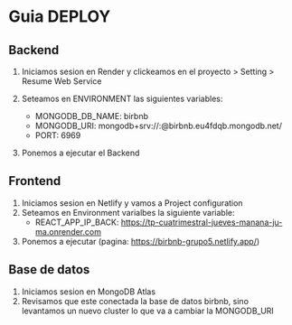 # Guia DEPLOY

## Backend

1. Iniciamos sesion en Render y clickeamos en el proyecto > Setting > Resume Web Service

2. Seteamos en ENVIRONMENT las siguientes variables:

   - MONGODB_DB_NAME: birbnb
   - MONGODB_URI: mongodb+srv://<userDB>:<passwordDB>@birbnb.eu4fdqb.mongodb.net/
   - PORT: 6969

3. Ponemos a ejecutar el Backend

## Frontend

1. Iniciamos sesion en Netlify y vamos a Project configuration
2. Seteamos en Environment varialbes la siguiente variable:
   - REACT_APP_IP_BACK: https://tp-cuatrimestral-jueves-manana-ju-ma.onrender.com
3. Ponemos a ejecutar (pagina: https://birbnb-grupo5.netlify.app/)

## Base de datos

1. Iniciamos sesion en MongoDB Atlas
2. Revisamos que este conectada la base de datos birbnb, sino levantamos un nuevo cluster lo que va a cambiar la MONGODB_URI
